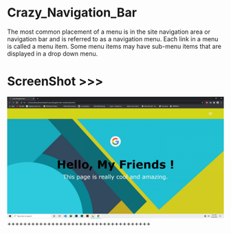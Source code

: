# Crazy_Navigation_Bar
The most common placement of a menu is in the site navigation area or navigation bar and is referred to as a navigation menu. Each link in a menu is called a menu item. Some menu items may have sub-menu items that are displayed in a drop down menu.

# ScreenShot >>>
![alt text](https://github.com/AhsanParadise/Crazy_Navigation_Bar/blob/master/ScreenShot.jpg?raw=true)
++++++++++++++++++++++++++++++++++++
